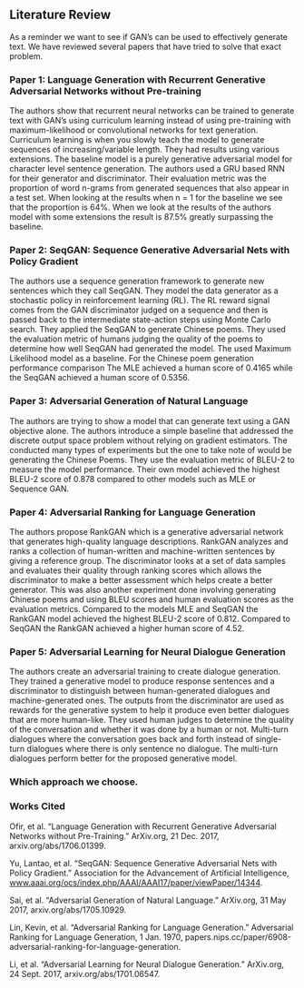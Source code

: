 ## Literature Review

As a reminder we want to see if GAN’s can be used to effectively generate text. We have reviewed several papers that have tried to solve that exact problem. 

### Paper 1: Language Generation with Recurrent Generative Adversarial Networks without Pre-training

The authors show that recurrent neural networks can be trained to generate text with GAN’s using curriculum learning instead of using pre-training with maximum-likelihood or convolutional networks for text generation. Curriculum learning is when you slowly teach the model to generate sequences of increasing/variable length. They had results using various extensions. The baseline model is a purely generative adversarial model for character level sentence generation. The authors used a GRU based RNN for their generator and discriminator. Their evaluation metric was the proportion of word n-grams from generated sequences that also appear in a test set. When looking at the results when n = 1 for the baseline we see that the proportion is 64%. When we look at the results of the authors model with some extensions the result is 87.5% greatly surpassing the baseline.  


### Paper 2: SeqGAN: Sequence Generative Adversarial Nets with Policy Gradient

The authors use a sequence generation framework to generate new sentences which they call SeqGAN. They model the data generator as a stochastic policy in reinforcement learning (RL). The RL reward signal comes from the GAN discriminator judged on a sequence and then is passed back to the intermediate state-action steps using Monte Carlo search. They applied the SeqGAN to generate Chinese poems. They used the evaluation metric of humans judging the quality of the poems to determine how well SeqGAN had generated the model. The used Maximum Likelihood model as a baseline. For the Chinese poem generation performance comparison  The MLE achieved a human score of 0.4165 while the SeqGAN achieved a human score of 0.5356. 

### Paper 3: Adversarial Generation of Natural Language

The authors are trying to show a model that can generate text using a GAN objective alone. The authors introduce a simple baseline that addressed the discrete output space problem without relying on gradient estimators. The conducted many types of experiments but the one to take note of would be generating the Chinese Poems. They use the evaluation metric of BLEU-2 to measure the model performance. Their own model achieved the highest BLEU-2 score of 0.878 compared to other models such as MLE or Sequence GAN. 

### Paper 4: Adversarial Ranking for Language Generation

The authors propose RankGAN which is a generative adversarial network that generates high-quality language descriptions. RankGAN analyzes and ranks a collection of human-written and machine-written sentences by giving a reference group. The discriminator looks at a set of data samples and evaluates their quality through ranking scores which allows the discriminator to make a better assessment which helps create a better generator. This was also another experiment done involving generating Chinese poems and using BLEU scores and human evaluation scores as the evaluation metrics. Compared to the models MLE and SeqGAN the RankGAN model achieved the highest  BLEU-2 score of 0.812. Compared to SeqGAN the RankGAN achieved a higher human score of 4.52. 

### Paper 5: Adversarial Learning for Neural Dialogue Generation

The authors create an adversarial training to create dialogue generation. They trained a generative model to produce response sentences and a discriminator to distinguish between human-generated dialogues and machine-generated ones. The outputs from the discriminator are used as rewards for the generative system to help it produce even better dialogues that are more human-like. They used human judges to determine the quality of the conversation and whether it was done by a human or not. Multi-turn dialogues where the conversation goes back and forth instead of single-turn dialogues where there is only sentence no dialogue. The multi-turn dialogues perform better for the proposed generative model. 


### Which approach we choose. 













### Works Cited
Ofir, et al. “Language Generation with Recurrent Generative Adversarial Networks without Pre-Training.” ArXiv.org, 21 Dec. 2017, arxiv.org/abs/1706.01399.

Yu, Lantao, et al. “SeqGAN: Sequence Generative Adversarial Nets with Policy Gradient.” Association for the Advancement of Artificial Intelligence, www.aaai.org/ocs/index.php/AAAI/AAAI17/paper/viewPaper/14344.

Sai, et al. “Adversarial Generation of Natural Language.” ArXiv.org, 31 May 2017, arxiv.org/abs/1705.10929.

Lin, Kevin, et al. “Adversarial Ranking for Language Generation.” Adversarial Ranking for Language Generation, 1 Jan. 1970, papers.nips.cc/paper/6908-adversarial-ranking-for-language-generation.

Li, et al. “Adversarial Learning for Neural Dialogue Generation.” ArXiv.org, 24 Sept. 2017, arxiv.org/abs/1701.06547.
